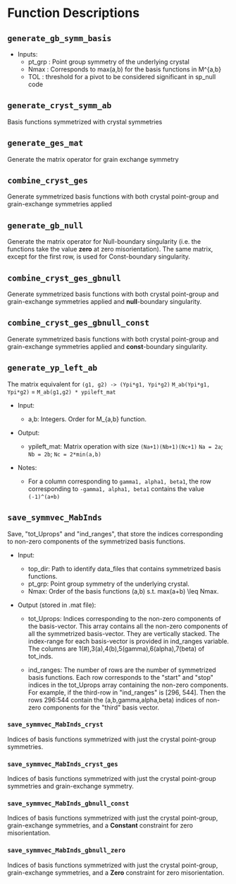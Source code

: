 # Function Descriptions

## `generate_gb_symm_basis`

- Inputs:
  + pt_grp	: Point group symmetry of the underlying crystal
  + Nmax	: Corresponds to max(a,b) for the basis functions in M^{a,b}
  + TOL		: threshold for a pivot to be considered significant in sp_null code


## `generate_cryst_symm_ab`

Basis functions symmetrized with crystal symmetries

## `generate_ges_mat`

Generate the matrix operator for grain exchange symmetry

## `combine_cryst_ges`

Generate symmetrized basis functions with both crystal point-group and grain-exchange symmetries applied

## `generate_gb_null`

Generate the matrix operator for Null-boundary singularity (i.e. the functions take the value **zero** at zero misorientation). The same matrix, except for the first row, is used for Const-boundary singularity.

## `combine_cryst_ges_gbnull`

Generate symmetrized basis functions with both crystal point-group and grain-exchange symmetries applied and **null**-boundary singularity.

## `combine_cryst_ges_gbnull_const`

Generate symmetrized basis functions with both crystal point-group and grain-exchange symmetries applied and **const**-boundary singularity.


## `generate_yp_left_ab`

The matrix equivalent for `(g1, g2) -> (Ypi*g1, Ypi*g2)`
`M_ab(Ypi*g1, Ypi*g2)` = `M_ab(g1,g2) * ypileft_mat`

- Input:
  + a,b: Integers. Order for M_{a,b} function.

- Output:
  + ypileft_mat:
      Matrix operation with size `(Na+1)(Nb+1)(Nc+1)`
      `Na = 2a`; `Nb = 2b`; `Nc = 2*min(a,b)`

- Notes:
  + For a column corresponding to `gamma1, alpha1, beta1`,
  the row corresponding to `-gamma1, alpha1, beta1` contains
  the value `(-1)^(a+b)`


## `save_symmvec_MabInds`

Save, "tot_Uprops" and "ind_ranges", that store the indices corresponding
to non-zero components of the symmetrized basis functions.

- Input:
  + top_dir: Path to identify data_files that contains symmetrized basis
  functions.
  + pt_grp: Point group symmetry of the underlying crystal.
  + Nmax: Order of the basis functions (a,b) s.t. max(a+b) \leq Nmax.

- Output (stored in .mat file):
  + tot_Uprops: Indices corresponding to the non-zero components of the
  basis-vector. This array contains all the non-zero components of all 
  the symmetrized basis-vector. They are vertically stacked. The 
  index-range for each basis-vector is provided in ind_ranges variable.
  The columns are 1(#),3(a),4(b),5(gamma),6(alpha),7(beta) of tot_inds.

  + ind_ranges: The number of rows are the number of symmetrized basis
  functions. Each row corresponds to the "start" and "stop" indices in 
  the tot_Uprops array containing the non-zero components.
  For example, if the third-row in "ind_ranges" is [296, 544]. Then the
  rows 296:544 contain the (a,b,gamma,alpha,beta) indices of non-zero
  components for the "third" basis vector.


### `save_symmvec_MabInds_cryst`

Indices of basis functions symmetrized with just the crystal point-group symmetries.

### `save_symmvec_MabInds_cryst_ges`

Indices of basis functions symmetrized with just the crystal point-group symmetries and grain-exchange symmetry.

### `save_symmvec_MabInds_gbnull_const`

Indices of basis functions symmetrized with just the crystal point-group, grain-exchange symmetries, and a **Constant** constraint for zero misorientation.

### `save_symmvec_MabInds_gbnull_zero`

Indices of basis functions symmetrized with just the crystal point-group, grain-exchange symmetries, and a **Zero** constraint for zero misorientation.